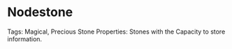# Nodestone

Tags: Magical, Precious Stone
Properties: Stones with the Capacity to store information.
